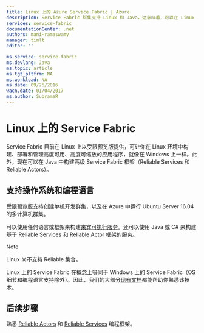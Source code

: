 ```yaml
---
title: Linux 上的 Azure Service Fabric | Azure
description: Service Fabric 群集支持 Linux 和 Java，这意味着，可以在 Linux 上部署和托管以 Java 和 C# 编写的 Service Fabric 应用程序。
services: service-fabric
documentationCenter: .net
authors: mani-ramaswamy
manager: timlt
editor: ''

ms.service: service-fabric
ms.devlang: Java
ms.topic: article
ms.tgt_pltfrm: NA
ms.workload: NA
ms.date: 09/26/2016
wacn.date: 01/04/2017
ms.author: SubramaR
---
```


# Linux 上的 Service Fabric

Service Fabric 目前在 Linux 上以受限预览版提供，可让你在 Linux 环境中构建、部署和管理高度可用、高度可缩放的应用程序，就像在 Windows 上一样。此外，现在可以在 Java 中构建高级 Service Fabric 框架（Reliable Services 和 Reliable Actors）。

## 支持操作系统和编程语言

受限预览版支持创建单机开发群集，以及在 Azure 中运行 Ubuntu Server 16.04 的多计算机群集。

可以使用任何语言或框架来构建[来宾可执行服务](./service-fabric-deploy-existing-app.md)。还可以使用 Java 或 C# 来构建基于 Reliable Services 和 Reliable Actor 框架的服务。

>[!NOTE]
> Linux 尚不支持 Reliable 集合。

Linux 上的 Service Fabric 在概念上等同于 Windows 上的 Service Fabric（OS 细节和编程语言支持除外）。因此，我们的大部分[现有文档](./index.md)都能帮助你熟悉该技术。

## 后续步骤

熟悉 [Reliable Actors](./service-fabric-reliable-actors-introduction.md) 和 [Reliable Services](./service-fabric-reliable-services-introduction.md) 编程框架。

<!---HONumber=Mooncake_Quality_Review_0104_2017-->